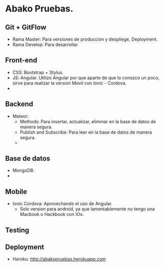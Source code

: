 # Abako Pruebas.

## Git + GitFlow

  - Rama Master: Para versiones de produccion y despliege, Deployment.
  - Rama Develop: Para desarrollar.

## Front-end

- CSS: Bootstrap + Stylus.
- JS: Angular. Utilizo Angular por que aparte de que lo conozco un poco, sirve para realizar la version Movil con Ionic - Cordova.
- 

## Backend

- Meteor:
  - Methods: Para insertar, actualizar, eliminar en la base de datos de manera segura.
  - Publish and Subscribe: Para leer en la base de datos de manera segura.
  - 
  
## Base de datos 

- MongoDB.
- 

## Mobile

- Ionic Cordova: Aprovechando el uso de Angular.
  - Solo version para android, ya que lamentablemente no tengo una Macbook o Hackbook con IOs.

## Testing

## Deployment

- Heroku: http://abakopruebas.herokuapp.com

